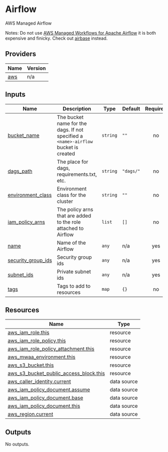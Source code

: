 <!-- BEGIN_TF_DOCS -->
# Airflow

AWS Managed Airflow

Notes: Do not use [AWS Managed Workflows for Apache
Airflow](https://aws.amazon.com/managed-workflows-for-apache-airflow/) it is
both expensive and finicky. Check out
[airbase](https://github.com/opszero/airbase) instead.
## Providers

| Name | Version |
|------|---------|
| <a name="provider_aws"></a> [aws](#provider\_aws) | n/a |
## Inputs

| Name | Description | Type | Default | Required |
|------|-------------|------|---------|:--------:|
| <a name="input_bucket_name"></a> [bucket\_name](#input\_bucket\_name) | The bucket name for the dags. If not specified a `<name>-airflow` bucket is created | `string` | `""` | no |
| <a name="input_dags_path"></a> [dags\_path](#input\_dags\_path) | The place for dags, requirements.txt, etc. | `string` | `"dags/"` | no |
| <a name="input_environment_class"></a> [environment\_class](#input\_environment\_class) | Environment class for the cluster | `string` | `""` | no |
| <a name="input_iam_policy_arns"></a> [iam\_policy\_arns](#input\_iam\_policy\_arns) | The policy arns that are added to the role attached to Airflow | `list` | `[]` | no |
| <a name="input_name"></a> [name](#input\_name) | Name of the Airflow | `any` | n/a | yes |
| <a name="input_security_group_ids"></a> [security\_group\_ids](#input\_security\_group\_ids) | Security group ids | `any` | n/a | yes |
| <a name="input_subnet_ids"></a> [subnet\_ids](#input\_subnet\_ids) | Private subnet ids | `any` | n/a | yes |
| <a name="input_tags"></a> [tags](#input\_tags) | Tags to add to resources | `map` | `{}` | no |
## Resources

| Name | Type |
|------|------|
| [aws_iam_role.this](https://registry.terraform.io/providers/hashicorp/aws/latest/docs/resources/iam_role) | resource |
| [aws_iam_role_policy.this](https://registry.terraform.io/providers/hashicorp/aws/latest/docs/resources/iam_role_policy) | resource |
| [aws_iam_role_policy_attachment.this](https://registry.terraform.io/providers/hashicorp/aws/latest/docs/resources/iam_role_policy_attachment) | resource |
| [aws_mwaa_environment.this](https://registry.terraform.io/providers/hashicorp/aws/latest/docs/resources/mwaa_environment) | resource |
| [aws_s3_bucket.this](https://registry.terraform.io/providers/hashicorp/aws/latest/docs/resources/s3_bucket) | resource |
| [aws_s3_bucket_public_access_block.this](https://registry.terraform.io/providers/hashicorp/aws/latest/docs/resources/s3_bucket_public_access_block) | resource |
| [aws_caller_identity.current](https://registry.terraform.io/providers/hashicorp/aws/latest/docs/data-sources/caller_identity) | data source |
| [aws_iam_policy_document.assume](https://registry.terraform.io/providers/hashicorp/aws/latest/docs/data-sources/iam_policy_document) | data source |
| [aws_iam_policy_document.base](https://registry.terraform.io/providers/hashicorp/aws/latest/docs/data-sources/iam_policy_document) | data source |
| [aws_iam_policy_document.this](https://registry.terraform.io/providers/hashicorp/aws/latest/docs/data-sources/iam_policy_document) | data source |
| [aws_region.current](https://registry.terraform.io/providers/hashicorp/aws/latest/docs/data-sources/region) | data source |
## Outputs

No outputs.
<!-- END_TF_DOCS -->